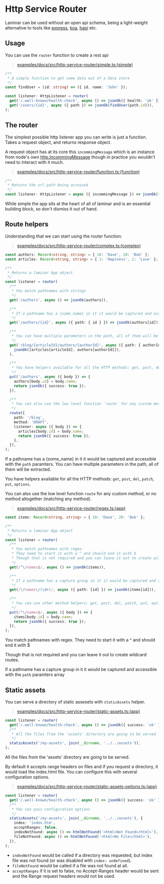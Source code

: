 # Http Service Router

Laminar can be used without an open api schema, being a light-weight alternative to tools like [express](expressjs.com), [koa](https://koajs.com), [hapi](https://hapi.dev) etc.

## Usage

You can use the `router` function to create a rest api

> [examples/docs/src/http-service-router/simple.ts:(simple)](https://github.com/ovotech/laminar/tree/main/examples/docs/src/http-service-router/simple.ts#L2-L12)

```typescript
/**
 * A simple function to get some data out of a data store
 */
const findUser = (id: string) => ({ id, name: 'John' });

const listener: HttpListener = router(
  get('/.well-known/health-check', async () => jsonOk({ health: 'ok' })),
  get('/users/{id}', async ({ path }) => jsonOk(findUser(path.id))),
);
```

## The router

The simplest possible http listener app you can write is just a function. Takes a request object, and returns response object.

A request object has at its core this `incommingMessage` which is an instance from node's own [http.IncommingMessage](https://nodejs.org/api/http.html#http_class_http_incomingmessage) though in practice you wouldn't need to interact with it much.

> [examples/docs/src/http-service-router/function.ts:(function)](https://github.com/ovotech/laminar/tree/main/examples/docs/src/http-service-router/function.ts#L2-L9)

```typescript
/**
 * Returns the url path being accessed
 */
const listener: HttpListener = async ({ incommingMessage }) => jsonOk({ accessedUrl: incommingMessage.url });
```

While simple the app sits at the heart of all of laminar and is an essential building block, so don't dismiss it out of hand.

## Route helpers

Understanding that we can start using the router function:

> [examples/docs/src/http-service-router/complex.ts:(complex)](https://github.com/ovotech/laminar/tree/main/examples/docs/src/http-service-router/complex.ts#L2-L49)

```typescript
const authors: Record<string, string> = { 10: 'Dave', 20: 'Bob' };
const articles: Record<string, string> = { 1: 'Hapiness', 2: 'Love' };

/**
 * Returns a laminar App object
 */
const listener = router(
  /**
   * You match pathnames with strings
   */
  get('/authors', async () => jsonOk(authors)),

  /**
   * If a pathname has a {some_name} in it it would be captured and accessible with the `path` paramters
   */
  get('/authors/{id}', async ({ path: { id } }) => jsonOk(authors[id])),

  /**
   * You can have multiple parameters in the path, all of them will be extracted
   */
  get('/blog/{articleId}/authors/{authorId}', async ({ path: { authorId, articleId } }) =>
    jsonOk([articles[articleId], authors[authorId]]),
  ),

  /**
   * You have helpers available for all the HTTP methods: get, post, del, patch, put, options
   */
  put('/authors', async ({ body }) => {
    authors[body.id] = body.name;
    return jsonOk({ success: true });
  }),

  /**
   * You can also use the low level function `route` for any custom method, or no method altogether (matching any method)
   */
  route({
    path: '/blog',
    method: 'DRAFT',
    listener: async ({ body }) => {
      articles[body.id] = body.name;
      return jsonOk({ success: true });
    },
  }),
);
```

If a pathname has a {some_name} in it it would be captured and accessible with the `path` paramters. You can have multiple parameters in the path, all of them will be extracted.

You have helpers available for all the HTTP methods: `get`, `post`, `del`, `patch`, `put`, `options`.

You can also use the low level function `route` for any custom method, or no method altogether (matching any method).

> [examples/docs/src/http-service-router/regex.ts:(app)](https://github.com/ovotech/laminar/tree/main/examples/docs/src/http-service-router/regex.ts#L2-L31)

```typescript
const items: Record<string, string> = { 10: 'Dave', 20: 'Bob' };

/**
 * Returns a laminar App object
 */
const listener = router(
  /**
   * You match pathnames with regex.
   * They need to start it with a ^ and should end it with $
   * Though that is not required and you can leave it out to create wildcard routes
   */
  get(/^\/names$/, async () => jsonOk(items)),

  /**
   * If a pathname has a capture group in it it would be captured and accessible with the `path` paramters array
   */
  get(/\/names\/(\d+)/, async ({ path: [id] }) => jsonOk(items[id])),

  /**
   * You can use other method helpers: get, post, del, patch, put, options are available
   */
  put(/^\/names$/, async ({ body }) => {
    items[body.id] = body.name;
    return jsonOk({ success: true });
  }),
);
```

You match pathnames with regex. They need to start it with a ^ and should end it with \$

Though that is not required and you can leave it out to create wildcard routes.

If a pathname has a capture group in it it would be captured and accessible with the `path` paramters array

## Static assets

You can serve a directory of static assesets with `staticAssets` helper.

> [examples/docs/src/http-service-router/static-assets.ts:(app)](https://github.com/ovotech/laminar/tree/main/examples/docs/src/http-service-router/static-assets.ts#L3-L13)

```typescript
const listener = router(
  get('/.well-known/health-check', async () => jsonOk({ success: 'ok' })),
  /**
   * All the files from the 'assets' directory are going to be served
   */
  staticAssets('/my-assets', join(__dirname, '../../assets')),
);
```

All the files from the 'assets' directory are going to be served.

By default it accepts range headers on files and if you request a directory, it would load the index.html file. You can configure this with several configuration options.

> [examples/docs/src/http-service-router/static-assets-options.ts:(app)](https://github.com/ovotech/laminar/tree/main/examples/docs/src/http-service-router/static-assets-options.ts#L3-L18)

```typescript
const listener = router(
  get('/.well-known/health-check', async () => jsonOk({ success: 'ok' })),
  /**
   * You can pass configuration options
   */
  staticAssets('/my-assets', join(__dirname, '../../assets'), {
    index: 'index.htm',
    acceptRanges: false,
    indexNotFound: async () => htmlNotFound('<html>Not Found</html>'),
    fileNotFound: async () => htmlNotFound('<html>No File</html>'),
  }),
);
```

- `indexNotFound` would be called if a directory was requested, but index file was not found (or was disabled with `index: undefined`).
- `fileNotFound` would be called if a file was not found at all.
- `acceptRanges` if it is set to false, no Accept-Ranges header would be sent and the Range request headers would not be used.
